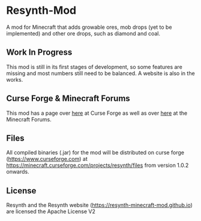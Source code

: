 # Resynth-Mod
A mod for Minecraft that adds growable ores, mob drops (yet to be implemented) and other ore drops, such as diamond and coal.

## Work In Progress
This mod is still in its first stages of development, so some features are missing and
most numbers still need to be balanced. A website is also in the works.

## Curse Forge & Minecraft Forums
This mod has a page over [here](https://www.curseforge.com/minecraft/mc-mods/resynth) at Curse Forge
as well as over [here](https://www.minecraftforum.net/forums/mapping-and-modding-java-edition/minecraft-mods/2927861-resynth-growable-ores-mob-drops-and-resouces-fully) at the Minecraft Forums.

## Files
All compiled binaries (.jar) for the mod will be distributed on curse forge (https://www.curseforge.com)
at https://minecraft.curseforge.com/projects/resynth/files from version 1.0.2 onwards.

## License
Resynth and the Resynth website (https://resynth-minecraft-mod.github.io) are licensed the Apache License V2
